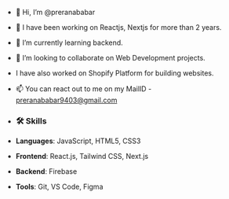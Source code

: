 - 👋 Hi, I’m @preranababar
- 👀 I have been working on Reactjs, Nextjs for more than 2 years.
- 🌱 I’m currently learning backend.
- 💞️ I’m looking to collaborate on Web Development projects.
- I have also worked on Shopify Platform for building websites.
- 📫 You can react out to me on my MailID - preranababar9403@gmail.com

- ### 🛠 Skills
- **Languages**: JavaScript, HTML5, CSS3
- **Frontend**: React.js, Tailwind CSS, Next.js
- **Backend**: Firebase
- **Tools**: Git, VS Code, Figma



<!---
preranababar9/preranababar9 is a ✨ special ✨ repository because its `README.md` (this file) appears on your GitHub profile.
You can click the Preview link to take a look at your changes.
--->
